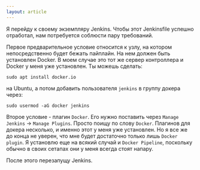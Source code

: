 ```yaml
---
layout: article
---
```

Я перейду к своему экземпляру Jenkins. Чтобы этот Jenkinsfile успешно отработал, нам потребуется соблюсти пару требований.

Первое предварительное условие относится к узлу, на котором непосредственно будет бежать пайплайн. На нем должен быть установлен Docker. В моем случае это тот же сервер контроллера и Docker у меня уже установлен. Ты можешь сделать:
```
sudo apt install docker.io
```
 на Ubuntu, а потом добавить пользователя `jenkins` в группу докера через:
```
sudo usermod -aG docker jenkins
```

Второе условие - плагин `Docker`. Его нужно поставить через `Manage Jenkins` -> `Manage Plugins`. Просто поищу по слову `Docker`. Плагинов для докера несколько, и именно этот у меня уже установлен. Но я все же до конца не уверен, что мне будет достаточно только лишь `Docker plugin`. Я установлю еще на всякий случай и `Docker Pipeline`, поскольку обычно в своих сетапах они у меня всегда стоят напару.

После этого перезапущу Jenkins.
